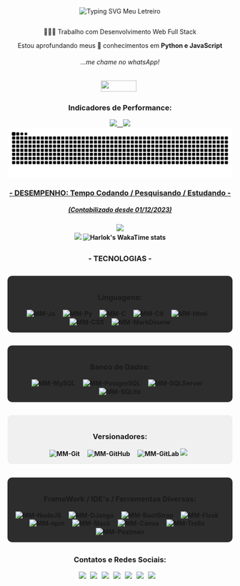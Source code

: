 <!-- VIA OFICIAL NO GITHUB 26-01-2023 17H -->
<!-- Arquivo VSCode - Readme_MM_002.md -->
<!-- Pasta - MM_PROJETO-README_PADRAO_NO_GITHUB -->
<!-- Links:  -->
<!-- https://github.com/marketplace/actions/generate-snake-game-from-github-contribution-grid -->
<!-- https://github.com/anuraghazra/github-readme-stats/blob/master/readme.md#deploy-on-your-own-vercel-instance -->
<div style="display: inline_block" align="center" font-size="30">
    <!-- <h2 align="center">Olá! Eu sou a Marcia Moreira, seja bem vindo ao meu perfil! </h2> -->
    <img src="https://readme-typing-svg.herokuapp.com?font=Fira+Code&pause=1000&color=DEA585&vCenter=true&random=false&width=435&lines=Ol%C3%A1+👋🏽!+Eu+sou+a+Marcia+Moreira%2C;seja+bem+vindo+ao+meu+perfil+👩🏽‍💻!" alt="Typing SVG Meu Letreiro"/>
</div>

##

<div style="display: inline_block" align="center">
    <p> 👩🏽‍💻 Trabalho com Desenvolvimento Web Full Stack</p>
    <p> Estou aprofundando meus 🌱 conhecimentos em  <strong>Python e JavaScript<strong></p>
    <h6>...me chame no whatsApp!</h6>
    <a href="https://wa.me/5511977219430" alt="Meu_WhatsApp" target="_blank"><img height="25" width="80" border-radius="10" src="https://img.shields.io/badge/WhatsApp-25D366?style=for-the-badge&logo=whatsapp&logoColor=white" target="_blank"></a> &nbsp;
</div>
<!-- ### Indicadores: -->
<div style="display: inline_block" align="center">
    <h3> Indicadores de Performance:</h3>
    <a href="https://github.com/Marcia-Moreira">
    <img height="150em" src="https://github-readme-stats.vercel.app/api?username=marcia-moreira&show_icons=true&theme=moltack&include_all_commits=true&count_private=true"/>&nbsp;&nbsp;&nbsp;
    <!-- Stats Tema = Está Funcionando -->
    <!-- <img height="150em" src="https://github-readme-stats.vercel.app/api?username=marcia-moreira&theme=moltack&show_icons=true)"/> -->
    <!-- Langs Tema Moltack-->
    <img height="150em" src="https://github-readme-stats.vercel.app/api/top-langs/?username=marcia-moreira&layout=compact&langs_count=16&theme=moltack"/>
</div>

<!--
CÓDIGO DA COBRINHA - SNAKE (26-01-2024)
<div>
    name: generate-snake-game-from-github-contribution-grid
    uses: Marcia-Moreira/snk@v3.2.0
</div>
-->
<div style="display: inline_block" align="center">
    <picture>
      <source media="(prefers-color-scheme: dark)" srcset="https://raw.githubusercontent.com/marcia-moreira/marcia-moreira/output/github-contribution-grid-snake-dark.svg">
      <source media="(prefers-color-scheme: light)" srcset="https://raw.githubusercontent.com/marcia-moreira/marcia-moreira/output/github-contribution-grid-snake.svg">
      <img alt="github contribution grid snake animation" src="https://raw.githubusercontent.com/marcia-moreira/marcia-moreira/output/github-contribution-grid-snake.svg">
    </picture>
</div>

<div style="display: inline_block" align="center">
    <h3> - DESEMPENHO: Tempo Codando / Pesquisando / Estudando - </h3>
    <h5> (Contabilizado desde 01/12/2023) </h5>
    <a href="https://github.com/Marcia-Moreira">
    <!-- WakaTime Badges: -->
    <!-- https://wakatime.com/@Marcia_Moreira -->
    <a href="https://wakatime.com/@Marcia_Moreira" alt="WakaTime" target="_blank"><img src="https://wakatime.com/badge/user/018c270f-a496-4f2e-a75f-a068fd08050f.svg?style=social)(https://wakatime.com/@018c270f-a496-4f2e-a75f-a068fd08050f&theme=moltack)" target="_blank"></a>
</div>
<div style="display: inline_block" align="center">
    <a href="https://github.com/Marcia-Moreira">
    <!-- WakaTime Stats: -->
    <!-- https://wakatime.com/@Marcia_Moreira -->
    <a href="https://wakatime.com/@Marcia_Moreira" alt="WakaTime" target="_blank"><img src="[![Harlok's WakaTime stats](https://github-readme-stats.vercel.app/api/wakatime?username=Marcia_Moreira)](https://github.com/marcia-moreira/github-readme-stats)" target="_blank"></a>
    <!-- WAKATIME - Extensão instalada no VSCode para monitoramento de tempo de codigo -->
    <img height="400em" width="600em" alt="Harlok's WakaTime stats" src="https://github-readme-stats.vercel.app/api/wakatime?username=Marcia_Moreira&background=#e8c39e](https://github.com/marcia-moreira/github-readme-stats"/>
</div>

##

<div style="display: inline_block" align="center">
    <h3> - TECNOLOGIAS - </h3>
</div>

##

<!--* Icons de Linguagens e Tecnologias: -->
<!-- Site para baixar o SVG dos Icons das linguagens que você queira -->
<!-- https://devicon.dev/ -->
<!-- ### Linguagens: -->
<div style="display: inline_block; background-color: #2d2d2d; padding: 15px; border-radius: 10px;" align="center">
    <h3>Linguagens:</h3>
    <img align="center" alt="MM-Js" height="50" width="50" src="https://cdn.jsdelivr.net/gh/devicons/devicon/icons/javascript/javascript-original.svg">
    &nbsp;&nbsp;&nbsp;
    <img align="center" alt="MM-Py" height="50" width="50" src="https://cdn.jsdelivr.net/gh/devicons/devicon/icons/python/python-original-wordmark.svg">
    &nbsp;&nbsp;&nbsp;
    <img align="center" alt="MM-C" height="50" width="50" src="https://cdn.jsdelivr.net/gh/devicons/devicon/icons/c/c-line.svg">
    &nbsp;&nbsp;&nbsp;
    <img align="center" alt="MM-C#" height="50" width="50" src="https://cdn.jsdelivr.net/gh/devicons/devicon/icons/csharp/csharp-line.svg">
    &nbsp;&nbsp;&nbsp;
    <img align="center" alt="MM-Html" height="50" width="50" src="https://cdn.jsdelivr.net/gh/devicons/devicon/icons/html5/html5-plain-wordmark.svg">
    &nbsp;&nbsp;&nbsp;
    <img align="center" alt="MM-CSS" height="50" width="50" src="https://cdn.jsdelivr.net/gh/devicons/devicon/icons/css3/css3-plain-wordmark.svg">
    &nbsp;&nbsp;&nbsp;
    <img align="center" alt="MM-MarkDounw" height="50" width="50" src="https://cdn.jsdelivr.net/gh/devicons/devicon/icons/markdown/markdown-original.svg">
</div>
<!--
<img align="center" alt="MM-xyz" height="30" width="40" src="">
<img align="center" alt="MM-xyz" height="30" width="40" src="">
<img align="center" alt="MM-xyz" height="30" width="40" src="">
Estudar Melhor:
<img align="center" alt="MM-Sass" height="30" width="40" src="https://cdn.jsdelivr.net/gh/devicons/devicon/icons/sass/sass-original.svg">
<img align="center" alt="MM-React" height="30" width="40" src="https://cdn.jsdelivr.net/gh/devicons/devicon/icons/react/react-original-wordmark.svg">
<img align="center" alt="MM-TypeScript" height="30" width="40" src="https://cdn.jsdelivr.net/gh/devicons/devicon/icons/typescript/typescript-original.svg">
<img align="center" alt="MM-Java" height="30" width="40" src="https://cdn.jsdelivr.net/gh/devicons/devicon/icons/java/java-original-wordmark.svg">
<img align="center" alt="MM-xyz" height="30" width="40" src="">-->

##

<!-- ### Banco de Dados: -->
<div style="display: inline_block; background-color: #2d2d2d; padding: 15px; border-radius: 10px;" align="center">
    <h3>Banco de Dados:</h3>
    <img align="center" alt="MM-MySQL" height="50" width="50" src="https://cdn.jsdelivr.net/gh/devicons/devicon/icons/mysql/mysql-original-wordmark.svg">
     &nbsp;&nbsp;&nbsp;
    <img align="center" alt="MM-PostgreSQL" height="50" width="50" src="https://cdn.jsdelivr.net/gh/devicons/devicon/icons/postgresql/postgresql-plain-wordmark.svg">
     &nbsp;&nbsp;&nbsp;
    <img align="center" alt="MM-SQLServer" height="50" width="50" src="https://cdn.jsdelivr.net/gh/devicons/devicon/icons/microsoftsqlserver/microsoftsqlserver-plain-wordmark.svg">
     &nbsp;&nbsp;&nbsp;
    <img align="center" alt="MM-SQLite" height="50" width="50" src="https://cdn.jsdelivr.net/gh/devicons/devicon/icons/sqlite/sqlite-original-wordmark.svg">
</div>

##

<!-- ### Versionadores: -->
<div style="display: inline_block; background-color: #f0f0f0; padding: 15px; border-radius: 10px;" align="center">
    <h3>Versionadores:</h3>
    <img align="center" alt="MM-Git" height="50" width="50" src="https://cdn.jsdelivr.net/gh/devicons/devicon/icons/git/git-plain-wordmark.svg">
     &nbsp;&nbsp;&nbsp;
    <img align="center" alt="MM-GitHub" height="50" width="50" src="https://cdn.jsdelivr.net/gh/devicons/devicon/icons/github/github-original-wordmark.svg">
     &nbsp;&nbsp;&nbsp;
     <!-- <img align="center" alt="MM-GitHubPage" height="30" width="40" src=""> -->
    <img align="center" alt="MM-GitLab" height="50" width="50" src="https://cdn.jsdelivr.net/gh/devicons/devicon/icons/gitlab/gitlab-original-wordmark.svg">
    <a href="https://marcia-moreira.github.io/Challange_01-WoMakersCode-Intro_Star_Wars_MM/" alt="Minha_Pagina" target="_blank"><img src="https://img.shields.io/badge/github%20pages-121013?style=for-the-badge&logo=github&logoColor=white" target="_blank"></a> &nbsp;
</div>

##

<!-- ### FrameWork / IDE's / Ferramentas Diversas: -->
<div style="display: inline_block; background-color: #2d2d2d; padding: 15px; border-radius: 10px;" align="center">
    <h3>FrameWork / IDE's / Ferramentas Diversas:</h3>
    <img align="center" alt="MM-NodeJS" height="50" width="50" src="https://cdn.jsdelivr.net/gh/devicons/devicon/icons/nodejs/nodejs-original.svg">
     &nbsp;&nbsp;&nbsp;
    <img align="center" alt="MM-DJango" height="50" width="50" src="https://cdn.jsdelivr.net/gh/devicons/devicon/icons/django/django-plain-wordmark.svg">
     &nbsp;&nbsp;&nbsp;
    <img align="center" alt="MM-BootStrap" height="50" width="50" src="https://cdn.jsdelivr.net/gh/devicons/devicon/icons/bootstrap/bootstrap-original-wordmark.svg">
     &nbsp;&nbsp;&nbsp;
    <img align="center" alt="MM-Flask" height="50" width="50" src="https://cdn.jsdelivr.net/gh/devicons/devicon/icons/flask/flask-original-wordmark.svg">
     &nbsp;&nbsp;&nbsp;          
    <img align="center" alt="MM-npm" height="50" width="50" src="https://cdn.jsdelivr.net/gh/devicons/devicon/icons/npm/npm-original-wordmark.svg">
     &nbsp;&nbsp;&nbsp;
    <img align="center" alt="MM-Slack" height="50" width="50" src="https://cdn.jsdelivr.net/gh/devicons/devicon/icons/slack/slack-original.svg">
     &nbsp;&nbsp;&nbsp;
    <img align="center" alt="MM-Canva" height="50" width="50" src="https://cdn.jsdelivr.net/gh/devicons/devicon/icons/canva/canva-original.svg">
     &nbsp;&nbsp;&nbsp;
    <img align="center" alt="MM-Trello" height="50" width="50" src="https://cdn.jsdelivr.net/gh/devicons/devicon/icons/trello/trello-plain-wordmark.svg">
    &nbsp;&nbsp;&nbsp;
    <img align="center" alt="MM-Postman" height="50" width="50" src="https://cdn.jsdelivr.net/gh/devicons/devicon@latest/icons/postman/postman-original.svg" />
</div>

##

<!-- Tracinho ## --> 
<!-- ### Contatos e Redes Sociais: -->
<!--* Ícons de Redes Sociais: -->
<!-- https://dev.to/envoy_/150-badges-for-github-pnk -->
<!-- https://shields.io/ -->
<!-- <div style="display: inline_block" align="center" border-radium=""><br> -->
<div style="display: inline_block" align="center">
    <h3>Contatos e Redes Sociais:</h3>
    <!-- [![wakatime](https://wakatime.com/badge/user/018c270f-a496-4f2e-a75f-a068fd08050f.svg?style=social)](https://wakatime.com/@018c270f-a496-4f2e-a75f-a068fd08050f) -->
    <!-- Portifólio Pessoal - DESATIVEI POIS Não Fiz uma Badge Adequada-->
    <!-- Linkedin -->
    <a href="https://www.linkedin.com/in/idmarciamoreira/" target="_blank"><img src="https://img.shields.io/badge/linkedin-%230077B5.svg?style=for-the-badge&logo=linkedin&logoColor=white" target="_blank"></a> &nbsp;
    <!-- Repositório GitHub -->
    <a href="https://github.com/Marcia-Moreira?tab=repositories" alt="Portifolio_GitHub" target="_blank"><img src="https://img.shields.io/badge/GitHub-100000?style=for-the-badge&logo=github&logoColor=white" target="_blank"></a> &nbsp;
    <!-- WhatsApp -->
    <a href="https://wa.me/5511977219430" alt="Meu_WhatsApp" target="_blank"><img src="https://img.shields.io/badge/WhatsApp-25D366?style=for-the-badge&logo=whatsapp&logoColor=white" target="_blank"></a> &nbsp;
    <!-- Email -->
    <a href="mailto:mm.no.linkedin@gmail.com" alt="Gmail" target="_blank"><img src="https://img.shields.io/badge/Gmail-D14836?style=for-the-badge&logo=gmail&logoColor=white" target="_blank"></a> &nbsp;
    <!-- Discord -->
    <a href="https://www..." alt="Discord" target="_blank"><img src="https://img.shields.io/badge/Discord-7289DA?style=for-the-badge&logo=discord&logoColor=white" target="_blank"></a> &nbsp;
    <!-- Slack -->
    <a href="https://escola-koru.slack.com/team/U05RF5CRKK4" alt="Slack" target="_blank"><img src="https://img.shields.io/badge/Slack-4A154B?style=for-the-badge&logo=slack&logoColor=white" target="_blank"></a> &nbsp;
    <!-- Youtube -->
    <a href="https://youtu.be/5VNT0j8MyT4" alt="" target="_blank"><img src="https://img.shields.io/badge/YouTube-FF0000?style=for-the-badge&logo=youtube&logoColor=white" target="_blank"></a>
    <!-- <a href="https://www..." alt="" target="_blank"><img src="" target="_blank"></a> -->
    &nbsp;
    &nbsp;
</div>

##

<!--
_generated with [Platane/snk](https://github.com/Platane/snk)_
-->
<!--
<picture>
  <source media="(prefers-color-scheme: dark)" srcset="github-snake-dark.svg" />
  <source media="(prefers-color-scheme: light)" srcset="github-snake.svg" />
  <img alt="github-snake" src="github-snake.svg" />
</picture>
-->

<!--================================================================================================================================================================-->
